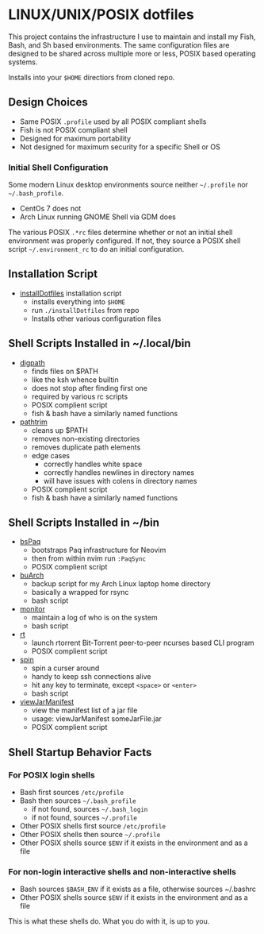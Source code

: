 # LINUX/UNIX/POSIX dotfiles

This project contains the infrastructure I use to
maintain and install my Fish, Bash, and Sh based
environments.  The same configuration files are
designed to be shared across multiple more or
less, POSIX based operating systems.

Installs into your `$HOME` directiors from cloned repo.

## Design Choices

* Same POSIX `.profile` used by all POSIX compliant shells
* Fish is not POSIX compliant shell
* Designed for maximum portability
* Not designed for maximum security for a specific Shell or OS

### Initial Shell Configuration

Some modern Linux desktop environments source neither
`~/.profile` nor `~/.bash_profile`.

* CentOs 7 does not
* Arch Linux running GNOME Shell via GDM does

The various POSIX `.*rc` files determine whether or not an
initial shell environment was properly configured.  If not,
they source a POSIX shell script `~/.environment_rc` to do
an initial configuration.

## Installation Script

* [installDotfiles](installDotfiles) installation script
  * installs everything into `$HOME`
  * run `./installDotfiles` from repo
  * Installs other various configuration files

## Shell Scripts Installed in ~/.local/bin

* [digpath](bin/digpath)
  * finds files on $PATH
  * like the ksh whence builtin
  * does not stop after finding first one
  * required by various rc scripts
  * POSIX complient script
  * fish & bash  have a similarly named functions
* [pathtrim](bin/pathtrim)
  * cleans up $PATH
  * removes non-existing directories
  * removes duplicate path elements
  * edge cases
    * correctly handles white space
    * correctly handles newlines in directory names
    * will have issues with colens in directory names
  * POSIX complient script
  * fish & bash  have a similarly named functions

## Shell Scripts Installed in ~/bin

* [bsPaq](bin/bsPaq)
  * bootstraps Paq infrastructure for Neovim
  * then from within nvim run `:PaqSync`
  * POSIX complient script
* [buArch](bin/buArch)
  * backup script for my Arch Linux laptop home directory
  * basically a wrapped for rsync
  * bash script
* [monitor](bin/monitor)
  * maintain a log of who is on the system
  * bash script
* [rt](bin/rt)
  * launch rtorrent Bit-Torrent peer-to-peer ncurses based CLI program
  * POSIX complient script
* [spin](bin/spin)
  * spin a curser around
  * handy to keep ssh connections alive
  * hit any key to terminate, except `<space>` or `<enter>`
  * bash script
* [viewJarManifest](bin/viewJarManifest)
  * view the manifest list of a jar file
  * usage: viewJarManifest someJarFile.jar
  * POSIX complient script

## Shell Startup Behavior Facts

### For POSIX login shells

* Bash first sources `/etc/profile`
* Bash then sources `~/.bash_profile`
  * if not found, sources `~/.bash_login`
  * if not found, sources `~/.profile`
* Other POSIX shells first source `/etc/profile`
* Other POSIX shells then source `~/.profile`
* Other POSIX shells source `$ENV` if it exists in the environment and as a file

### For non-login interactive shells and non-interactive shells

* Bash sources `$BASH_ENV` if it exists as a file, otherwise sources ~/.bashrc
* Other POSIX shells source `$ENV` if it exists in the environment and as a file

This is what these shells do.  What you do with it, is up to you.
